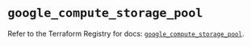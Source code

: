 # `google_compute_storage_pool`

Refer to the Terraform Registry for docs: [`google_compute_storage_pool`](https://registry.terraform.io/providers/hashicorp/google/6.37.0/docs/resources/compute_storage_pool).
